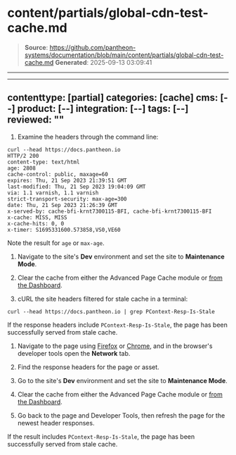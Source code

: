 # content/partials/global-cdn-test-cache.md

> **Source**: https://github.com/pantheon-systems/documentation/blob/main/content/partials/global-cdn-test-cache.md
> **Generated**: 2025-09-13 03:09:41

---

---
contenttype: [partial]
categories: [cache]
cms: [--]
product: [--]
integration: [--]
tags: [--]
reviewed: ""
---

<TabList>

<Tab title="Via Command Line" id="cli" active={true}>

1. Examine the headers through the command line:

  ```bash{outputLines: 2-20}
  curl --head https://docs.pantheon.io
  HTTP/2 200
  content-type: text/html
  age: 2808
  cache-control: public, maxage=60
  expires: Thu, 21 Sep 2023 21:39:51 GMT
  last-modified: Thu, 21 Sep 2023 19:04:09 GMT
  via: 1.1 varnish, 1.1 varnish
  strict-transport-security: max-age=300
  date: Thu, 21 Sep 2023 21:26:39 GMT
  x-served-by: cache-bfi-krnt7300115-BFI, cache-bfi-krnt7300115-BFI
  x-cache: MISS, MISS
  x-cache-hits: 0, 0
  x-timer: S1695331600.573858,VS0,VE60
  ```

  Note the result for `age` or `max-age`.

1. Navigate to the site's **Dev** environment and set the site to **Maintenance Mode**.

1. Clear the cache from either the Advanced Page Cache module or [from the Dashboard](/clear-caches#pantheon-dashboard).

1. cURL the site headers filtered for stale cache in a terminal:

  ```bash{promptUser: user}
  curl --head https://docs.pantheon.io | grep PContext-Resp-Is-Stale
  ```

  If the response headers include `PContext-Resp-Is-Stale`, the page has been successfully served from stale cache.

</Tab>

<Tab title="Via Web Browser" id="web-browser">

1. Navigate to the page using [Firefox](https://developer.mozilla.org/en-US/docs/Tools) or [Chrome](https://developer.chrome.com/docs/devtools/), and in the browser's developer tools open the **Network** tab.

1. Find the response headers for the page or asset.

1. Go to the site's **Dev** environment and set the site to **Maintenance Mode**.

1. Clear the cache from either the Advanced Page Cache module or [from the Dashboard](/clear-caches#pantheon-dashboard).

1. Go back to the page and Developer Tools, then refresh the page for the newest header responses.

  If the result includes `PContext-Resp-Is-Stale`, the page has been successfully served from stale cache.

</Tab>

</TabList>
